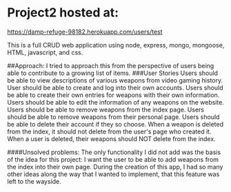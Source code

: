 # Project2 hosted at:
https://damp-refuge-98182.herokuapp.com/users/test

This is a full CRUD web application using node, express, mongo, mongoose, HTML, javascript, and css.

##Approach:
I tried to approach this from the perspective of users being able to contribute to a growing list of items. 
###User Stories
Users should be able to view descriptions of various weapons from video gaming history.
User should be able to create and log into their own accounts.
Users should be able to create their own entries for weapons with their own information.
Users should be able to edit the information of any weapons on the website.
Users should be able to remove weapons from the index page.
Users should be able to remove weapons from their personal page.
Users should be able to delete their account if they so choose.
When a weapon is deleted from the index, it should not delete from the user's page who created it.
When a user is deleted, their weapons should NOT delete from the index.

####Unsolved problems:
The only functionality I did not add was the basis of the idea for this project: I want the user to be able to add weapons from the index into their own page. During the creation of this app, I had so many other ideas along the way that I wanted to implement, that this feature was left to the wayside.

